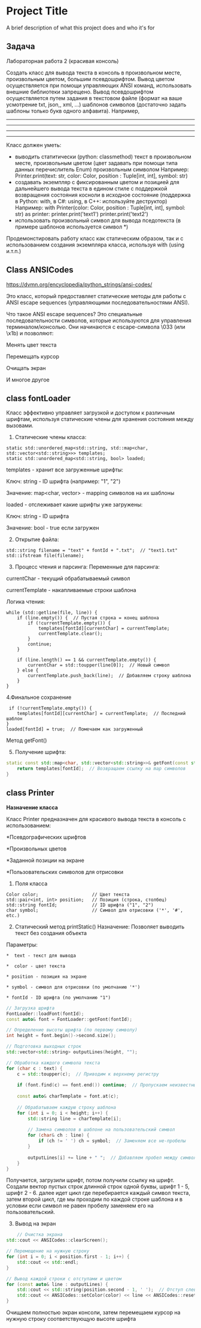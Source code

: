 
# Project Title

A brief description of what this project does and who it's for


## Задача
Лабораторная работа 2 (красивая консоль) 

Создать класс для вывода текста в консоль в произвольном месте, произвольным цветом, большим псевдошрифтом.
Вывод цветом осуществляется при помощи управляющих ANSI команд, использовать внешние библиотеки запрещено.
Вывод псевдошрифтом осуществляется путем задания в текстовом файле (формат на ваше усмотрение txt, json,, xml, ...) шаблонов символов 
(достаточно задать шаблоны только букв одного алфавита).
Например, 
   *    ****
 *  *     *
****    *
*    *    *

Класс должен уметь:
  - выводить статитически (python: classmethod) текст в произвольном месте, произвольным цветом (цвет задавать при помощи типа данных перечислитель Enum) произвольным символом
          Например: 
Printer.print(text: str, color: Color, position : Tuple[int, int], symbol: str)
 - создавать экземпляр с фиксированным цветом и позицией для дальнейшего вывода текста в едином стиле с поддержкой возвращения состояния косноли в исходное состояние 
    (поддержка в Python: with, в C#: using, в С++: используйте деструктор)
          Например:
with Printer(color: Color, position : Tuple[int, int], symbol: str) as printer:
       printer.print('text1')
       printer.print('text2')
- использовать произвольный символ для вывода пседотекста (в примере шаблонов используется символ *)

Продемонстировать работу класс как статическим образом, так и с использованием создания экземпляра класса, используя with (using и.т.п.)




## Class ANSICodes
https://dvmn.org/encyclopedia/python_strings/ansi-codes/

Это класс, который предоставляет статические методы для работы с ANSI escape sequences (управляющими последовательностями ANSI).

Что такое ANSI escape sequences?
Это специальные последовательности символов, которые используются для управления терминалом/консолью. Они начинаются с escape-символа \033 (или \x1b) и позволяют:

Менять цвет текста

Перемещать курсор

Очищать экран

И многое другое


## class fontLoader
Класс эффективно управляет загрузкой и доступом к различным шрифтам, используя статические члены для хранения состояния между вызовами.

1. Статические члены класса:
```
static std::unordered_map<std::string, std::map<char, std::vector<std::string>>> templates;
static std::unordered_map<std::string, bool> loaded;
```
templates - хранит все загруженные шрифты:

Ключ: string - ID шрифта (например: "1", "2")

Значение: map<char, vector<string>> - mapping символов на их шаблоны

loaded - отслеживает какие шрифты уже загружены:

Ключ: string - ID шрифта

Значение: bool - true если загружен

2. Открытие файла:

```
std::string filename = "text" + fontId + ".txt";  // "text1.txt"
std::ifstream file(filename);
```

3. Процесс чтения и парсинга:
Переменные для парсинга:

currentChar - текущий обрабатываемый символ

currentTemplate - накапливаемые строки шаблона

Логика чтения:
```
while (std::getline(file, line)) {
    if (line.empty()) {  // Пустая строка = конец шаблона
        if (!currentTemplate.empty()) {
            templates[fontId][currentChar] = currentTemplate;
            currentTemplate.clear();
        }
        continue;
    }
    
    if (line.length() == 1 && currentTemplate.empty()) {
        currentChar = std::toupper(line[0]);  // Новый символ
    } else {
        currentTemplate.push_back(line);  // Добавляем строку шаблона
    }
}
```
4.Финальное сохранение 

```
 if (!currentTemplate.empty()) {
    templates[fontId][currentChar] = currentTemplate;  // Последний шаблон
}
loaded[fontId] = true;  // Помечаем как загруженный
```

Метод getFont()

5. Получение шрифта:
```cpp
static const std::map<char, std::vector<std::string>>& getFont(const std::string& fontId) {
    return templates[fontId];  // Возвращаем ссылку на map символов
}
```
## class Printer
**Назначение класса**

Класс Printer 
предназначен для красивого вывода текста в консоль с использованием:

*Псевдографических шрифтов

*Произвольных цветов

*Заданной позиции на экране

*Пользовательских символов для отрисовки

1. Поля класса
```
Color color;                    // Цвет текста
std::pair<int, int> position;   // Позиция (строка, столбец)
std::string fontId;             // ID шрифта ("1", "2")
char symbol;                    // Символ для отрисовки ('*', '#', etc.)
```
2. Статический метод printStatic()
Назначение: Позволяет выводить текст без создания объекта

Параметры:

    *  text - текст для вывода

    *  color - цвет текста

    * position - позиция на экране

    * symbol - символ для отрисовки (по умолчанию '*')

    * fontId - ID шрифта (по умолчанию "1")



```cpp
// Загрузка шрифта
FontLoader::loadFont(fontId);
const auto& font = FontLoader::getFont(fontId);

// Определение высоты шрифта (по первому символу)
int height = font.begin()->second.size();

// Подготовка выходных строк
std::vector<std::string> outputLines(height, "");

// Обработка каждого символа текста
for (char c : text) {
    c = std::toupper(c);  // Приводим к верхнему регистру
    
    if (font.find(c) == font.end()) continue;  // Пропускаем неизвестные символы
    
    const auto& charTemplate = font.at(c);
    
    // Обрабатываем каждую строку шаблона
    for (int i = 0; i < height; i++) {
        std::string line = charTemplate[i];
        
        // Замена символов в шаблоне на пользовательский символ
        for (char& ch : line) {
            if (ch != ' ') ch = symbol;  // Заменяем все не-пробелы
        }
        
        outputLines[i] += line + " ";  // Добавляем пробел между символами
    }
}

```
Получается, загрузили шрифт, потом получили ссылку на шрифт.
Создали вектор пустых строк длинной строк одной буквы, шрифт 1 - 5, шрифт 2 - 6.
далее идет цикл где перебирается каждый символ текста, затем второй цикл, где мы проходим по каждой строке шаблона и в условии если символ не равен пробелу заменяем его на пользовательский.

3. Вывод на экран
```cpp
    // Очистка экрана
std::cout << ANSICodes::clearScreen();

// Перемещение на нужную строку
for (int i = 0; i < position.first - 1; i++) {
    std::cout << std::endl;
}

// Вывод каждой строки с отступами и цветом
for (const auto& line : outputLines) {
    std::cout << std::string(position.second - 1, ' ');  // Отступ слева
    std::cout << ANSICodes::setColor(color) << line << ANSICodes::resetColor() << std::endl;
}
```
Очищаем полностью экран консоли, затем перемещаем курсор на  нужную строку  соответствующую высоте шрифта
